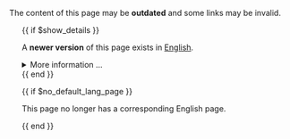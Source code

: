 ---
---

<i class="fa-solid fa-triangle-exclamation" style="margin-left: -1.9rem; padding-right: 0.5rem;"></i>
The content of this page may be **outdated** and some links may be invalid.

{{ if $show_details }}

A **newer version** of this page exists in
<a href="{{$default_lang_page_url}}">English</a>.

<details class="mt-2">
  <summary>More information ...</summary>
  <p>
    To see the changes to the English page since this page was last updated: visit
    <a href="{{$compare_url}}" class="external-link" target="_blank" rel="noopener" data-proofer-ignore>
      GitHub compare {{$default_lang_commit_short}}..{{$default_lang_hash_short}}
    </a>
    and search for <code>{{$def_lang_path}}</code>.
  </p>
</details>
{{ end }}

{{ if $no_default_lang_page }}

This page no longer has a corresponding English page.

{{ end }}

